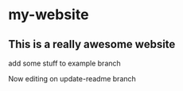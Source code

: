 # my-website

## This is a really awesome website

add some stuff to example branch

Now editing on update-readme branch
